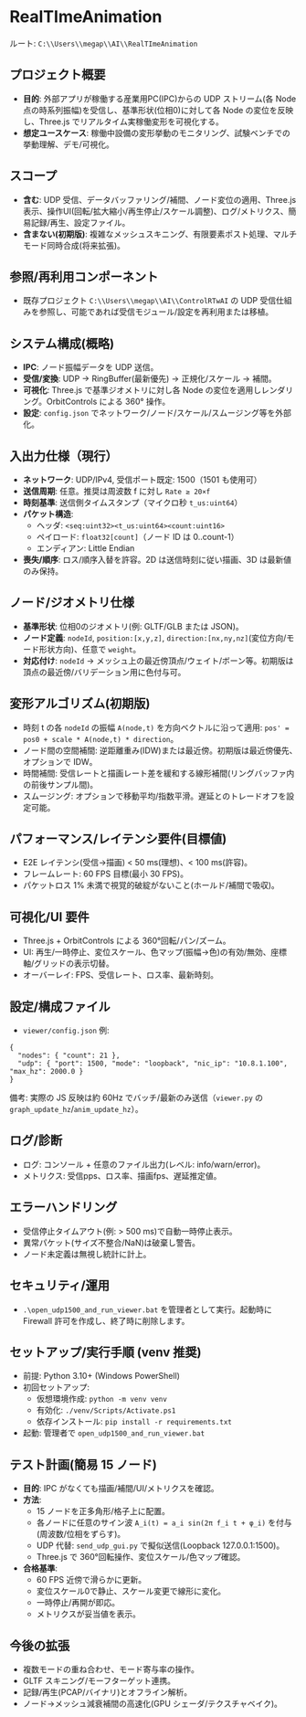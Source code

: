 # RealTImeAnimation
ルート: `C:\\Users\\megap\\AI\\RealTImeAnimation`

## プロジェクト概要
- **目的**: 外部アプリが稼働する産業用PC(IPC)からの UDP ストリーム(各 Node 点の時系列振幅)を受信し、基準形状(位相0)に対して各 Node の変位を反映し、Three.js でリアルタイム実稼働変形を可視化する。
- **想定ユースケース**: 稼働中設備の変形挙動のモニタリング、試験ベンチでの挙動理解、デモ/可視化。

## スコープ
- **含む**: UDP 受信、データバッファリング/補間、ノード変位の適用、Three.js 表示、操作UI(回転/拡大縮小/再生停止/スケール調整)、ログ/メトリクス、簡易記録/再生、設定ファイル。
- **含まない(初期版)**: 複雑なメッシュスキニング、有限要素ポスト処理、マルチモード同時合成(将来拡張)。

## 参照/再利用コンポーネント
- 既存プロジェクト `C:\\Users\\megap\\AI\\ControlRTwAI` の UDP 受信仕組みを参照し、可能であれば受信モジュール/設定を再利用または移植。

## システム構成(概略)
- **IPC**: ノード振幅データを UDP 送信。
- **受信/変換**: UDP → RingBuffer(最新優先) → 正規化/スケール → 補間。
- **可視化**: Three.js で基準ジオメトリに対し各 Node の変位を適用しレンダリング。OrbitControls による 360° 操作。
- **設定**: `config.json` でネットワーク/ノード/スケール/スムージング等を外部化。

## 入出力仕様（現行）
- **ネットワーク**: UDP/IPv4, 受信ポート既定: 1500（1501 も使用可）
- **送信周期**: 任意。推奨は周波数 f に対し `Rate ≥ 20×f`
- **時刻基準**: 送信側タイムスタンプ（マイクロ秒 `t_us:uint64`）
- **パケット構造**:
  - ヘッダ: `<seq:uint32><t_us:uint64><count:uint16>`
  - ペイロード: `float32[count]`（ノード ID は 0..count-1）
  - エンディアン: Little Endian
- **喪失/順序**: ロス/順序入替を許容。2D は送信時刻に従い描画、3D は最新値のみ保持。

## ノード/ジオメトリ仕様
- **基準形状**: 位相0のジオメトリ(例: GLTF/GLB または JSON)。
- **ノード定義**: `nodeId`, `position:[x,y,z]`, `direction:[nx,ny,nz]`(変位方向/モード形状方向)、任意で `weight`。
- **対応付け**: `nodeId` → メッシュ上の最近傍頂点/ウェイト/ボーン等。初期版は頂点の最近傍/バリデーション用に色付与可。

## 変形アルゴリズム(初期版)
- 時刻 t の各 `nodeId` の振幅 `A(node,t)` を方向ベクトルに沿って適用: `pos' = pos0 + scale * A(node,t) * direction`。
- ノード間の空間補間: 逆距離重み(IDW)または最近傍。初期版は最近傍優先、オプションで IDW。
- 時間補間: 受信レートと描画レート差を緩和する線形補間(リングバッファ内の前後サンプル間)。
- スムージング: オプションで移動平均/指数平滑。遅延とのトレードオフを設定可能。

## パフォーマンス/レイテンシ要件(目標値)
- E2E レイテンシ(受信→描画) < 50 ms(理想)、< 100 ms(許容)。
- フレームレート: 60 FPS 目標(最小 30 FPS)。
- パケットロス 1% 未満で視覚的破綻がないこと(ホールド/補間で吸収)。

## 可視化/UI 要件
- Three.js + OrbitControls による 360°回転/パン/ズーム。
- UI: 再生/一時停止、変位スケール、色マップ(振幅→色)の有効/無効、座標軸/グリッドの表示切替。
- オーバーレイ: FPS、受信レート、ロス率、最新時刻。

## 設定/構成ファイル
- `viewer/config.json` 例:
```
{
  "nodes": { "count": 21 },
  "udp": { "port": 1500, "mode": "loopback", "nic_ip": "10.8.1.100", "max_hz": 2000.0 }
}
```
備考: 実際の JS 反映は約 60Hz でバッチ/最新のみ送信（`viewer.py` の `graph_update_hz`/`anim_update_hz`）。

## ログ/診断
- ログ: コンソール + 任意のファイル出力(レベル: info/warn/error)。
- メトリクス: 受信pps、ロス率、描画fps、遅延推定値。

## エラーハンドリング
- 受信停止タイムアウト(例: > 500 ms)で自動一時停止表示。
- 異常パケット(サイズ不整合/NaN)は破棄し警告。
- ノード未定義は無視し統計に計上。

## セキュリティ/運用
- `.\open_udp1500_and_run_viewer.bat` を管理者として実行。起動時に Firewall 許可を作成し、終了時に削除します。

## セットアップ/実行手順 (venv 推奨)
- 前提: Python 3.10+ (Windows PowerShell)
- 初回セットアップ:
  - 仮想環境作成: `python -m venv venv`
  - 有効化: `./venv/Scripts/Activate.ps1`
  - 依存インストール: `pip install -r requirements.txt`
- 起動: 管理者で `open_udp1500_and_run_viewer.bat`

## テスト計画(簡易 15 ノード)
- **目的**: IPC がなくても描画/補間/UI/メトリクスを確認。
- **方法**:
  - 15 ノードを正多角形/格子上に配置。
  - 各ノードに任意のサイン波 `A_i(t) = a_i sin(2π f_i t + φ_i)` を付与(周波数/位相をずらす)。
  - UDP 代替: `send_udp_gui.py` で擬似送信(Loopback 127.0.0.1:1500)。
  - Three.js で 360°回転操作、変位スケール/色マップ確認。
- **合格基準**:
  - 60 FPS 近傍で滑らかに更新。
  - 変位スケール0で静止、スケール変更で線形に変化。
  - 一時停止/再開が即応。
  - メトリクスが妥当値を表示。

## 今後の拡張
- 複数モードの重ね合わせ、モード寄与率の操作。
- GLTF スキニング/モーフターゲット連携。
- 記録/再生(PCAP/バイナリ)とオフライン解析。
- ノード→メッシュ減衰補間の高速化(GPU シェーダ/テクスチャベイク)。
